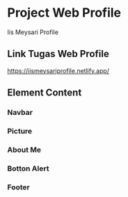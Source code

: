 # Project Web Profile

Iis Meysari Profile

## Link Tugas Web Profile

https://iismeysariprofile.netlify.app/

## Element Content

### Navbar

### Picture

### About Me

### Botton Alert

### Footer
